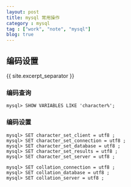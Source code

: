 ```yaml
---
layout: post
title: mysql 常用操作
category : mysql
tag : ["work", "note", "mysql"]
blog: true
---
```


## 编码设置
{{ site.excerpt_separator }}

### 编码查询
    mysql> SHOW VARIABLES LIKE 'character%';

### 编码设置

    mysql> SET character_set_client = utf8 ;
    mysql> SET character_set_connection = utf8 ;
    mysql> SET character_set_database = utf8 ;
    mysql> SET character_set_results = utf8 ;
    mysql> SET character_set_server = utf8 ;

    mysql> SET collation_connection = utf8 ;
    mysql> SET collation_database = utf8 ;
    mysql> SET collation_server = utf8 ;
